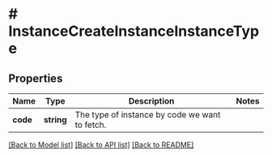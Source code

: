 # # InstanceCreateInstanceInstanceType

## Properties

Name | Type | Description | Notes
------------ | ------------- | ------------- | -------------
**code** | **string** | The type of instance by code we want to fetch. |

[[Back to Model list]](../../README.md#models) [[Back to API list]](../../README.md#endpoints) [[Back to README]](../../README.md)
